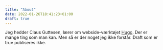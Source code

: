 ```yaml
---
title: "About"
date: 2022-01-26T18:41:23+01:00
draft: true
---
```


Jeg hedder Claus Guttesen, lærer om webside-værktøjet [Hugo](https://gohugo.io/). Der er mange ting som man kan. Men så er der noget jeg ikke forstår.
Draft som er true publiseres ikke.